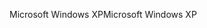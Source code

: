 <span data-ttu-id="ee6a5-101">Microsoft Windows XP</span><span class="sxs-lookup"><span data-stu-id="ee6a5-101">Microsoft Windows XP</span></span>
